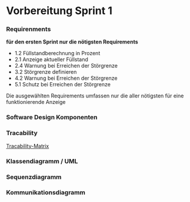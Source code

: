 # Vorbereitung Sprint 1

### Requirenments

**für den ersten Sprint nur die nötigsten Requirements**

- 1.2 Füllstandberechnung in Prozent
- 2.1 Anzeige aktueller Füllstand
- 2.4 Warnung bei Erreichen der Störgrenze
- 3.2 Störgrenze definieren
- 4.2 Warnung bei Erreichen der Störgrenze
- 5.1 Schutz bei Erreichen der Störgrenze

Die ausgewählten Requirements umfassen nur die aller nötigsten für eine funktionierende Anzeige

### Software Design Komponenten



### Tracability

[Tracability-Matrix](/docs/Tracability.md)

### Klassendiagramm / UML


### Sequenzdiagramm


### Kommunikationsdiagramm

